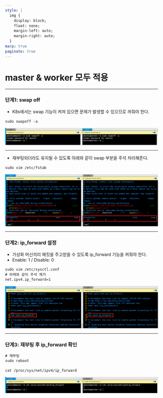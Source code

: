 ```yaml
---
style: |
  img {
    display: block;
    float: none;
    margin-left: auto;
    margin-right: auto;
  }
marp: true
paginate: true
---
```

# master & worker 모두 적용 

---
### 단계1: swap off
- K8s에서는 swap 기능이 켜져 있으면 문제가 발생할 수 있으므로 꺼줘야 한다.
```shell
sudo swapoff -a
```
![alt text](./img/image-13.png)

---
- 재부팅되더라도 유지될 수 있도록 아래와 같이 swap 부분을 주석 처리해준다.
```shell
sudo vim /etc/fstab
```
![alt text](./img/image-14.png)

---
### 단계2: ip_forward 설정  
- 가상화 머신끼리 패킷을 주고받을 수 있도록 ip_forward 기능을 켜줘야 한다.
- Enable: 1 / Disable: 0
```shell
sudo vim /etc/sysctl.conf
# 아래와 같이 주석 제거 
net.ipv4.ip_forward=1
```
![alt text](./img/image-15.png)

---
### 단계3: 재부팅 후 ip_forward 확인 
```shell
# 재부팅
sudo reboot

cat /proc/sys/net/ipv4/ip_forward
```
![alt text](./img/image-16.png)














